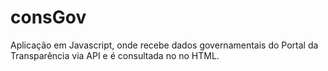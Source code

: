 # consGov
Aplicação em Javascript, onde recebe dados governamentais do Portal da Transparência via API e é consultada no no HTML.
